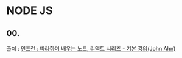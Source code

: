 # NODE JS

## 00.

출처 : [인프런 : 따라하며 배우는 노드, 리액트 시리즈 - 기본 강의(John Ahn)](https://www.inflearn.com/course/%EB%94%B0%EB%9D%BC%ED%95%98%EB%A9%B0-%EB%B0%B0%EC%9A%B0%EB%8A%94-%EB%85%B8%EB%93%9C-%EB%A6%AC%EC%95%A1%ED%8A%B8-%EA%B8%B0%EB%B3%B8/dashboard)
